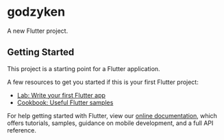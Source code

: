 # godzyken

A new Flutter project.

## Getting Started
<!--
flutter run -d chrome --profile --dart-define=FLUTTER_WEB_DEBUG_SHOW_SEMANTICS=true

BOxuLil5fv-sLbsOYbP0fOGcR-3Hb0qy23d3A6-gsKRB50VmAwGSnoBRlmaR8JDx-9wTU2IPITsSYN50oPPxbks

http://makeup-api.herokuapp.com/api/v1/products.json
http://makeup-api.herokuapp.com/api/v1/products.json?brand=maybelline

https://github.com/godzyken?tab=repositories
https://github.com/godzyken/godzyken -->

This project is a starting point for a Flutter application.

A few resources to get you started if this is your first Flutter project:

- [Lab: Write your first Flutter app](https://flutter.dev/docs/get-started/codelab)
- [Cookbook: Useful Flutter samples](https://flutter.dev/docs/cookbook)

For help getting started with Flutter, view our
[online documentation](https://flutter.dev/docs), which offers tutorials,
samples, guidance on mobile development, and a full API reference.
